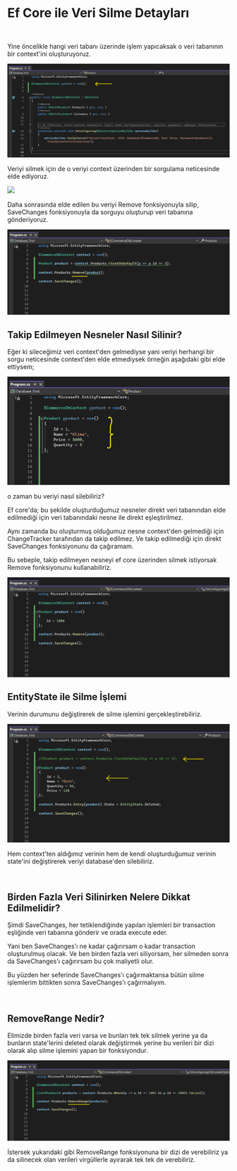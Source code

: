 # Ef Core ile Veri Silme Detayları

<br>
<p>
Yine öncelikle hangi veri tabanı üzerinde işlem yapıcaksak o veri tabanının bir context'ini oluşturuyoruz.
</p>
<img src="../img/dbcontext-instance.png">

<br>
<p>
Veriyi silmek için de o veriyi context üzerinden bir sorgulama neticesinde elde ediyoruz.
</p>
<img src="../img/güncellenecek-veri.png">

<br>
<p>
Daha sonrasında elde edilen bu veriyi Remove fonksiyonuyla silip, SaveChanges fonksiyonuyla da sorguyu oluşturup veri tabanına gönderiyoruz. 
</p>
<img src="../img/remove.png">

<br>

## Takip Edilmeyen Nesneler Nasıl Silinir?
<p>
Eğer ki sileceğimiz veri context'den gelmediyse yani veriyi herhangi bir sorgu neticesinde context'den elde etmediysek örneğin aşağıdaki gibi elde ettiysem;
</p>
<img src="../img/update-ile-veriyi-elde-etme.png">

<br>
<p>
o zaman bu veriyi nasıl silebiliriz? 
</p>
<p>
Ef core'da; bu şekilde oluşturduğumuz nesneler direkt veri tabanından elde edilmediği için veri tabanındaki nesne ile direkt eşleştirilmez.
</p>
<p>
Aynı zamanda bu oluşturmuş olduğumuz nesne context'den gelmediği için ChangeTracker tarafından da takip edilmez. Ve takip edilmediği için direkt SaveChanges fonksiyonunu da çağıramam.
</p>
<p>
Bu sebeple, takip edilmeyen nesneyi ef core üzerinden silmek istiyorsak Remove fonksiyonunu kullanabiliriz.
</p>
<img src="../img/remove-fonksiyonu.png">

<br>

## EntityState ile Silme İşlemi
<p>
Verinin durumunu değiştirerek de silme işlemini gerçekleştirebiliriz.
</p>
<img src="../img/entity-state.png">

<br>
<p>
Hem context'ten aldığımız verinin hem de kendi oluşturduğumuz verinin state'ini değiştirerek veriyi database'den silebiliriz. 
</p>
<br>

## Birden Fazla Veri Silinirken Nelere Dikkat Edilmelidir?
<p>
Şimdi SaveChanges, her tetiklendiğinde yapılan işlemleri bir transaction eşliğinde veri tabanına gönderir ve orada execute eder. 
</p>
<p>
Yani ben SaveChanges'ı ne kadar çağırırsam o kadar transaction oluşturulmuş olacak. Ve ben birden fazla veri siliyorsam, her silmeden sonra da SaveChanges'ı çağırırsam bu çok maliyetli olur.
</p>
<p>
Bu yüzden her seferinde SaveChanges'ı çağırmaktansa bütün silme işlemlerim bittikten sonra SaveChanges'ı çağırmalıyım.
</p>
<br>

## RemoveRange Nedir?
<p>
Elimizde birden fazla veri varsa ve bunları tek tek silmek yerine ya da bunların state'lerini deleted olarak değiştirmek yerine bu verileri bir dizi olarak alıp silme işlemini yapan bir fonksiyondur.
</p>
<img src="../img/remove-range.png">

<br>
<p>
İstersek yukarıdaki gibi RemoveRange fonksiyonuna bir dizi de verebiliriz ya da silinecek olan verileri virgüllerle ayırarak tek tek de verebiliriz. 
</p>
<br>







